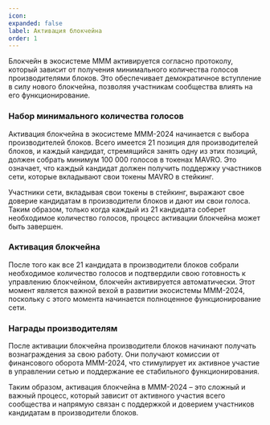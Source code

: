 ```yaml
---
icon: 
expanded: false
label: Активация блокчейна
order: 1
---
```

Блокчейн в экосистеме MMM активируется согласно протоколу, который зависит от получения минимального количества голосов производителями блоков. Это обеспечивает демократичное вступление в силу нового блокчейна, позволяя участникам сообщества влиять на его функционирование.

### Набор минимального количества голосов
Активация блокчейна в экосистеме МММ-2024 начинается с выбора производителей блоков. Всего имеется 21 позиция для производителей блоков, и каждый кандидат, стремящийся занять одну из этих позиций, должен собрать минимум 100 000 голосов в токенах MAVRO. Это означает, что каждый кандидат должен получить поддержку участников сети, которые вкладывают свои токены MAVRO в стейкинг.

Участники сети, вкладывая свои токены в стейкинг, выражают свое доверие кандидатам в производители блоков и дают им свои голоса. Таким образом, только когда каждый из 21 кандидата соберет необходимое количество голосов, процесс активации блокчейна может быть завершен.

### Активация блокчейна
После того как все 21 кандидата в производители блоков собрали необходимое количество голосов и подтвердили свою готовность к управлению блокчейном, блокчейн активируется автоматически. Этот момент является важной вехой в развитии экосистемы МММ-2024, поскольку с этого момента начинается полноценное функционирование сети.

### Награды производителям
После активации блокчейна производители блоков начинают получать вознаграждения за свою работу. Они получают комиссии от финансового оборота МММ-2024, что стимулирует их активное участие в управлении сетью и поддержание ее стабильного функционирования.

Таким образом, активация блокчейна в МММ-2024 – это сложный и важный процесс, который зависит от активного участия всего сообщества и напрямую связан с поддержкой и доверием участников кандидатам в производители блоков.
